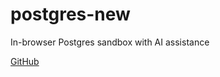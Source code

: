 # postgres-new

In-browser Postgres sandbox with AI assistance

[GitHub](https://github.com/supabase-community/postgres-new)
